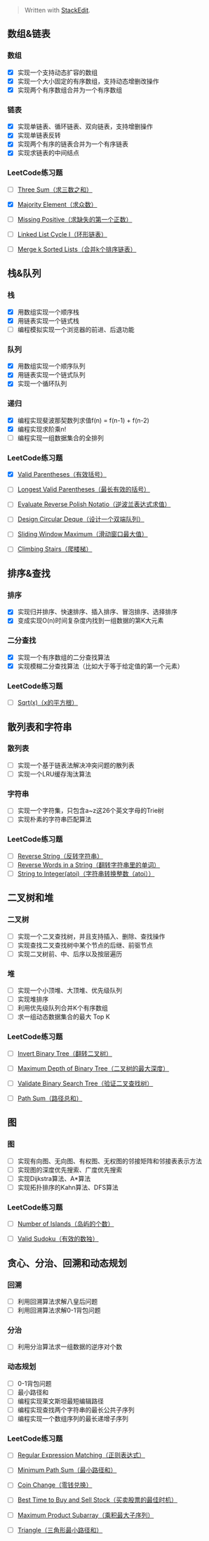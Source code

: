 



> Written with [StackEdit](https://stackedit.io/).

## 数组&链表
### 数组
* [x] 实现一个支持动态扩容的数组
* [x] 实现一个大小固定的有序数组，支持动态增删改操作
* [x] 实现两个有序数组合并为一个有序数组

### 链表
* [x] 实现单链表、循环链表、双向链表，支持增删操作
* [x] 实现单链表反转
* [x] 实现两个有序的链表合并为一个有序链表
* [x] 实现求链表的中间结点

### LeetCode练习题
* [ ] [Three Sum（求三数之和）](https://leetcode-cn.com/problems/3sum/)
* [x] [Majority Element（求众数）](https://leetcode-cn.com/problems/majority-element/)
* [ ] [Missing Positive（求缺失的第一个正数）](https://leetcode-cn.com/problems/first-missing-positive/)
* [ ] [Linked List Cycle I（环形链表）](https://leetcode-cn.com/problems/linked-list-cycle/)
* [ ] [Merge k Sorted Lists（合并k个排序链表）](https://leetcode-cn.com/problems/merge-k-sorted-lists/)


## 栈&队列
### 栈
* [x] 用数组实现一个顺序栈
* [x] 用链表实现一个链式栈
* [ ] 编程模拟实现一个浏览器的前进、后退功能

### 队列
* [x] 用数组实现一个顺序队列
* [x] 用链表实现一个链式队列
* [x] 实现一个循环队列

### 递归
* [x] 编程实现斐波那契数列求值f(n) = f(n-1) + f(n-2)
* [x] 编程实现求阶乘n!
* [ ] 编程实现一组数据集合的全排列

### LeetCode练习题
* [x] [Valid Parentheses（有效括号）](https://leetcode-cn.com/problems/valid-parentheses/)
* [ ] [Longest Valid Parentheses（最长有效的括号）](https://leetcode-cn.com/problems/longest-valid-parentheses/)
* [ ] [Evaluate Reverse Polish Notatio（逆波兰表达式求值）](https://leetcode-cn.com/problems/evaluate-reverse-polish-notation/)
* [ ] [Design Circular Deque（设计一个双端队列）](https://leetcode-cn.com/problems/design-circular-deque/)
* [ ] [Sliding Window Maximum（滑动窗口最大值）](https://leetcode-cn.com/problems/sliding-window-maximum/)
* [ ] [Climbing Stairs（爬楼梯）](https://leetcode-cn.com/problems/climbing-stairs/)


## 排序&查找
### 排序
* [x] 实现归并排序、快速排序、插入排序、冒泡排序、选择排序
* [x] 变成实现O(n)时间复杂度内找到一组数据的第K大元素

### 二分查找
* [x] 实现一个有序数组的二分查找算法
* [x] 实现模糊二分查找算法（比如大于等于给定值的第一个元素）

### LeetCode练习题
* [ ] [Sqrt(x)（x的平方根）](https://leetcode-cn.com/problems/sqrtx/)

## 散列表和字符串
### 散列表
* [ ] 实现一个基于链表法解决冲突问题的散列表
* [ ] 实现一个LRU缓存淘汰算法

### 字符串
* [ ] 实现一个字符集，只包含a~z这26个英文字母的Trie树
* [ ] 实现朴素的字符串匹配算法

### LeetCode练习题
* [ ] [Reverse String（反转字符串）](https://leetcode-cn.com/problems/reverse-string/)
* [ ] [Reverse Words in a String（翻转字符串里的单词）](https://leetcode-cn.com/problems/reverse-words-in-a-string/)
* [ ] [String to Integer(atoi)（字符串转换整数（atoi））](https://leetcode-cn.com/problems/string-to-integer-atoi/)

## 二叉树和堆
### 二叉树
* [ ] 实现一个二叉查找树，并且支持插入、删除、查找操作
* [ ] 实现查找二叉查找树中某个节点的后继、前驱节点
* [ ] 实现二叉树前、中、后序以及按层遍历

### 堆
* [ ] 实现一个小顶堆、大顶堆、优先级队列
* [ ] 实现堆排序
* [ ] 利用优先级队列合并K个有序数组
* [ ] 求一组动态数据集合的最大 Top K

### LeetCode练习题
* [ ] [Invert Binary Tree（翻转二叉树）](https://leetcode-cn.com/problems/invert-binary-tree/)
* [ ] [Maximum Depth of Binary Tree（二叉树的最大深度）](https://leetcode-cn.com/problems/maximum-depth-of-binary-tree/)
* [ ] [Validate Binary Search Tree（验证二叉查找树） ](https://leetcode-cn.com/problems/validate-binary-search-tree/)
* [ ] [Path Sum（路径总和） ](https://leetcode-cn.com/problems/path-sum/)


## 图
### 图
* [ ] 实现有向图、无向图、有权图、无权图的邻接矩阵和邻接表表示方法
* [ ] 实现图的深度优先搜索、广度优先搜索
* [ ] 实现Dijkstra算法、A*算法
* [ ] 实现拓扑排序的Kahn算法、DFS算法

### LeetCode练习题
* [ ] [Number of Islands（岛屿的个数）](https://leetcode-cn.com/problems/number-of-islands/description/)
* [ ] [Valid Sudoku（有效的数独）](https://leetcode-cn.com/problems/valid-sudoku/)


## 贪心、分治、回溯和动态规划
### 回溯
* [ ] 利用回溯算法求解八皇后问题
* [ ] 利用回溯算法求解0-1背包问题

### 分治
* [ ] 利用分治算法求一组数据的逆序对个数

### 动态规划
* [ ] 0-1背包问题
* [ ] 最小路径和
* [ ] 编程实现莱文斯坦最短编辑路径
* [ ] 编程实现查找两个字符串的最长公共子序列
* [ ] 编程实现一个数组序列的最长递增子序列

### LeetCode练习题
* [ ] [Regular Expression Matching（正则表达式）](https://leetcode-cn.com/problems/regular-expression-matching/)
* [ ] [Minimum Path Sum（最小路径和）](https://leetcode-cn.com/problems/minimum-path-sum/)
* [ ] [Coin Change（零钱兑换）](https://leetcode-cn.com/problems/coin-change/)
* [ ] [Best Time to Buy and Sell Stock（买卖股票的最佳时机）](https://leetcode-cn.com/problems/best-time-to-buy-and-sell-stock/)
* [ ] [Maximum Product Subarray（乘积最大子序列）](https://leetcode-cn.com/problems/maximum-product-subarray/)
* [ ] [Triangle（三角形最小路径和）](https://leetcode-cn.com/problems/triangle/)



<!--stackedit_data:
eyJoaXN0b3J5IjpbMTQ1MTUyNzQ2MywtNzU0NjU3NzUzLDE3Mz
Y1NTQ1NzcsNTMwNzY1NTY5LDkxODE5ODM2MSw1ODQ5MjEwODks
NzQ1ODgzODI1LDY2MDYwMjk3LDIwNjU5NjA3MTMsODA5ODQ1OD
Q5LDEwMjExMzIwMSwxMTU5MjY1NTQ1LDIwMDgxNDk2ODEsLTE5
NjA5ODcwNDcsMTU5NTE1NTM3NywtNDAwMTU5OTExXX0=
-->